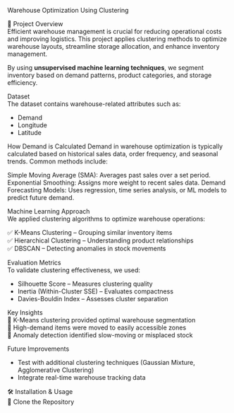  Warehouse Optimization Using Clustering 

📌 Project Overview  
Efficient warehouse management is crucial for reducing operational costs and improving logistics. This project applies clustering methods to optimize warehouse layouts, streamline storage allocation, and enhance inventory management.  

By using **unsupervised machine learning techniques**, we segment inventory based on demand patterns, product categories, and storage efficiency.  

Dataset  
The dataset contains warehouse-related attributes such as:  
- Demand
- Longitude
- Latitude 

How Demand is Calculated
Demand in warehouse optimization is typically calculated based on historical sales data, order frequency, and seasonal trends. Common methods include:

Simple Moving Average (SMA): Averages past sales over a set period.
Exponential Smoothing: Assigns more weight to recent sales data.
Demand Forecasting Models: Uses regression, time series analysis, or ML models to predict future demand.




 Machine Learning Approach  
We applied clustering algorithms to optimize warehouse operations:  

✅ K-Means Clustering – Grouping similar inventory items  
✅ Hierarchical Clustering – Understanding product relationships  
✅ DBSCAN – Detecting anomalies in stock movements  

 Evaluation Metrics  
To validate clustering effectiveness, we used:  
- Silhouette Score – Measures clustering quality  
- Inertia (Within-Cluster SSE) – Evaluates compactness  
- Davies-Bouldin Index – Assesses cluster separation  

Key Insights  
📌 K-Means clustering provided optimal warehouse segmentation  
📌 High-demand items were moved to easily accessible zones  
📌 Anomaly detection identified slow-moving or misplaced stock  

Future Improvements
- Test with additional clustering techniques (Gaussian Mixture, Agglomerative Clustering)
- Integrate real-time warehouse tracking data


🛠 Installation & Usage  
🔹 Clone the Repository  
```sh

